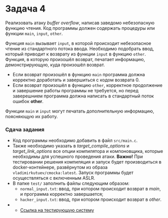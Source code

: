 # Задача 4

Реализовать атаку *buffer overflow*, написав заведомо небезопасную функцию чтения. Код программы должен содержать процедуры или функции `main`, `input`, `other`.

Функция `main` вызывает `input`, в которой происходит небезопасное чтение из стандартного потока ввода.
Необходимо подобрать ввод, который приводит к возврату из функции `input` в функцию `other`.
Функция, в которую произошёл возврат, печатает информацию, демонстрирующую, куда произошёл возврат.
- Если возврат произошёл в функцию `main` программа должна корректно доработать и завершиться с кодом возврата 0.
- Если возврат произошёл в функцию `other`, корректное продолжение и завершение работы программы не требуется, но перед заверешнием программа должна написать в стандартный поток ошибок **other**.

Функции `main` и `input` могут печатать дополнительную информацию, поясняющую их работу.

### Сдача задания
- Код программы необходимо добавить в файл `src/main.c`.
- Также необходимо указать в *target_compile_options* и *target_link_options* все опции компилятора и компоновщика, которые необходимы для успешного проведения атаки.
**Важно!** При тестировании решения компиляция и запуск будет производиться в docker-контейнере, развёрнутом из образа `vladimirkutuev/cmocka:latest`.
Запуск программы будет осуществляться с включенным ASLR.
- В папке `test/` заполнить файлы следующим образом:
    - `normal_input.txt`: ввод, при котором происходит возврат в *main*, и программа корректно завершается;
    - `hacker_input.txt`: ввод, при котором происходит возврат в *other*.
- - [Ссылка на тестирующую систему](https://github.com/spbu-coding-2024/4-grading-system)

